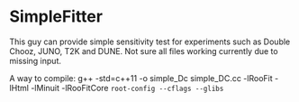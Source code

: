 # SimpleFitter
This guy can provide simple sensitivity test for experiments such as Double Chooz, JUNO, T2K and DUNE. Not sure all files working currently due to missing input.

A way to compile: 
g++ -std=c++11 -o simple_Dc simple_DC.cc -lRooFit -lHtml -lMinuit -lRooFitCore `root-config --cflags --glibs`
